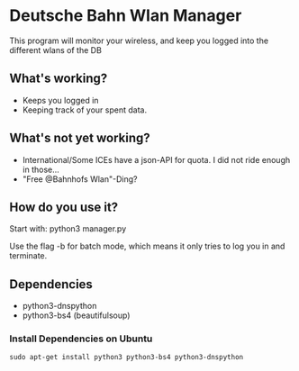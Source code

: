 # Deutsche Bahn Wlan Manager

This program will monitor your wireless, 
and keep you logged into the different wlans of the DB 


## What's working?
- Keeps you logged in
- Keeping track of your spent data.


## What's not yet working?
- International/Some ICEs have a json-API for quota. 
I did not ride enough in those... 
- "Free @Bahnhofs Wlan"-Ding?

## How do you use it?
Start with: python3 manager.py
  
Use the flag -b for batch mode, which means it only tries 
to log you in and terminate.

## Dependencies
- python3-dnspython
- python3-bs4 (beautifulsoup)

### Install Dependencies on Ubuntu
```sudo apt-get install python3 python3-bs4 python3-dnspython```
